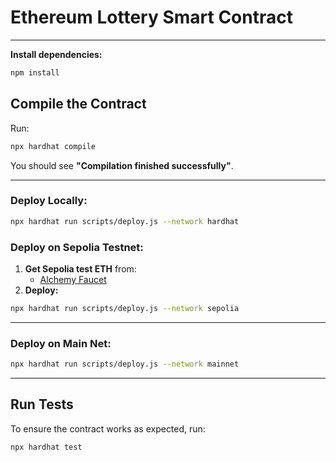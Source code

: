# Ethereum Lottery Smart Contract

---

**Install dependencies:**

   ```sh
   npm install
   ```

## Compile the Contract

Run:

```sh
npx hardhat compile
```

You should see **"Compilation finished successfully"**.

---

### **Deploy Locally:**

```sh
npx hardhat run scripts/deploy.js --network hardhat
```

### **Deploy on Sepolia Testnet:**

1. **Get Sepolia test ETH** from:
   - [Alchemy Faucet](https://www.alchemy.com/faucets/ethereum-sepolia)
2. **Deploy:**

```sh
npx hardhat run scripts/deploy.js --network sepolia
```

---

### **Deploy on Main Net:**

```sh
npx hardhat run scripts/deploy.js --network mainnet
```
---

## Run Tests

To ensure the contract works as expected, run:

```sh
npx hardhat test
```
